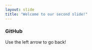 ```yaml
---
layout: slide
title: "Welcome to our second slide!"
---
```

### GitHub
Use the left arrow to go back!
